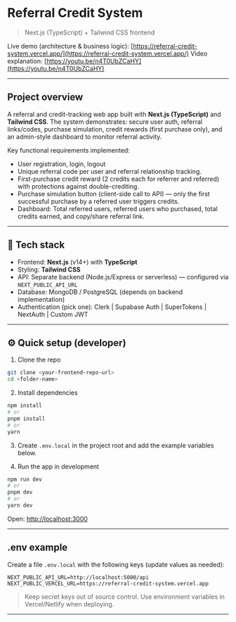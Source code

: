 # Referral Credit System

> Next.js (TypeScript) + Tailwind CSS frontend

Live demo (architecture & business logic): [https://referral-credit-system.vercel.app/](https://referral-credit-system.vercel.app/)
Video explanation: [https://youtu.be/n4T0UbZCaHY](https://youtu.be/n4T0UbZCaHY)

---

## Project overview

A referral and credit-tracking web app built with **Next.js (TypeScript)** and **Tailwind CSS**. The system demonstrates: secure user auth, referral links/codes, purchase simulation, credit rewards (first purchase only), and an admin-style dashboard to monitor referral activity.

Key functional requirements implemented:

- User registration, login, logout
- Unique referral code per user and referral relationship tracking.
- First-purchase credit reward (2 credits each for referrer and referred) with protections against double-crediting.
- Purchase simulation button (client-side call to API) — only the first successful purchase by a referred user triggers credits.
- Dashboard: Total referred users, referred users who purchased, total credits earned, and copy/share referral link.

---

## 🔧 Tech stack

- Frontend: **Next.js** (v14+) with **TypeScript**
- Styling: **Tailwind CSS**
- API: Separate backend (Node.js/Express or serverless) — configured via `NEXT_PUBLIC_API_URL`
- Database: MongoDB / PostgreSQL (depends on backend implementation)
- Authentication (pick one): Clerk | Supabase Auth | SuperTokens | NextAuth | Custom JWT

---

## ⚙️ Quick setup (developer)

1. Clone the repo

```bash
git clone <your-frontend-repo-url>
cd <folder-name>
```

2. Install dependencies

```bash
npm install
# or
pnpm install
# or
yarn
```

3. Create `.env.local` in the project root and add the example variables below.

4. Run the app in development

```bash
npm run dev
# or
pnpm dev
# or
yarn dev
```

Open: [http://localhost:3000](http://localhost:3000)

---

## .env example

Create a file `.env.local` with the following keys (update values as needed):

```
NEXT_PUBLIC_API_URL=http://localhost:5000/api
NEXT_PUBLIC_VERCEL_URL=https://referral-credit-system.vercel.app
```

> Keep secret keys out of source control. Use environment variables in Vercel/Netlify when deploying.

---
